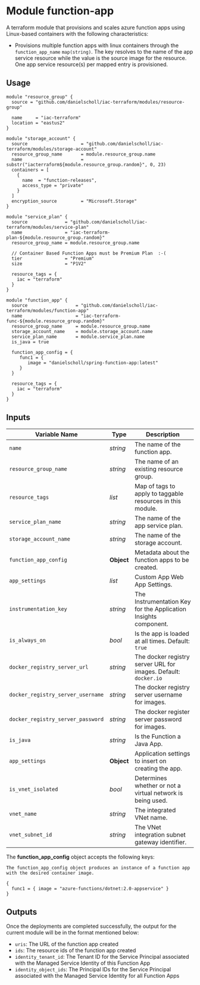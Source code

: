 # Module function-app

A terraform module that provisions and scales azure function apps using Linux-based containers with the following characteristics: 

- Provisions multiple function apps with linux containers through the `function_app_name` `map(string)`. The key resolves to the name of the app service resource while the value is the source image for the resource. One app service resource(s) per mapped entry is provisioned.


## Usage

```hcl
module "resource_group" {
  source = "github.com/danielscholl/iac-terraform/modules/resource-group"

  name     = "iac-terraform"
  location = "eastus2"
}

module "storage_account" {
  source                    = "github.com/danielscholl/iac-terraform/modules/storage-account"
  resource_group_name       = module.resource_group.name
  name                      = substr("iacterraform${module.resource_group.random}", 0, 23)
  containers = [
    {
      name  = "function-releases",
      access_type = "private"
    }
  ]
  encryption_source         = "Microsoft.Storage"
}

module "service_plan" {
  source              = "github.com/danielscholl/iac-terraform/modules/service-plan"
  name                = "iac-terraform-plan-${module.resource_group.random}"
  resource_group_name = module.resource_group.name

  // Container Based Function Apps must be Premium Plan  :-(
  tier                = "Premium"
  size                = "P1V2"

  resource_tags = {
    iac = "terraform"
  }
}

module "function_app" {
  source                  = "github.com/danielscholl/iac-terraform/modules/function-app"
  name                    = "iac-terraform-func-${module.resource_group.random}"
  resource_group_name     = module.resource_group.name
  storage_account_name    = module.storage_account.name
  service_plan_name       = module.service_plan.name
  is_java = true

  function_app_config = {
     func1 = {
        image = "danielscholl/spring-function-app:latest"
     }
  }

  resource_tags = {
    iac = "terraform"
  }
}
```


## Inputs

| Variable Name                     | Type       | Description                          | 
| --------------------------------- | ---------- | ------------------------------------ |
| `name`                            | _string_   | The name of the function app.        |
| `resource_group_name`             | _string_   | The name of an existing resource group. |
| `resource_tags`                   | _list_     | Map of tags to apply to taggable resources in this module. |
| `service_plan_name`               | _string_   | The name of the app service plan.    |
| `storage_account_name`            | _string_   | The name of the storage account.     |
| `function_app_config`             | __Object__ | Metadata about the function apps to be created. |
| `app_settings`                    | _list_     | Custom App Web App Settings.       |
| `instrumentation_key`             | _string_   | The Instrumentation Key for the Application Insights component. |
| `is_always_on`                    | _bool_     | Is the app is loaded at all times. Default: `true` |
| `docker_registry_server_url`      | _string_   | The docker registry server URL for images. Default: `docker.io`|
| `docker_registry_server_username` | _string_   | The docker registry server username for images. |
| `docker_registry_server_password` | _string_   | The docker register server password for images. |
| `is_java`                         | _string_   | Is the Function a Java App.                     |
| `app_settings`                    | __Object__ |Application settings to insert on creating the app. |            
| `is_vnet_isolated`                | _bool_     | Determines whether or not a virtual network is being used. |
| `vnet_name`                       | _string_   | The integrated VNet name. |
| `vnet_subnet_id`                  | _string_   | The VNet integration subnet gateway identifier. |


The __function_app_config__ object accepts the following keys:

```
The function_app_config object produces an instance of a function app with the desired container image.

{
  func1 = { image = "azure-functions/dotnet:2.0-appservice" }
}
```

## Outputs

Once the deployments are completed successfully, the output for the current module will be in the format mentioned below:

- `uris`: The URL of the function app created
- `ids`: The resource ids of the function app created
- `identity_tenant_id`: The Tenant ID for the Service Principal associated with the Managed Service Identity of this Function App
- `identity_object_ids`: The Principal IDs for the Service Principal associated with the Managed Service Identity for all Function Apps
